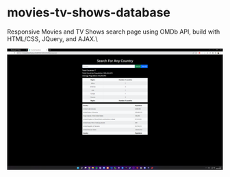 # movies-tv-shows-database
Responsive Movies and TV Shows search page using OMDb API, build with HTML/CSS, JQuery, and AJAX.\

![](assets/images/preview.png)
